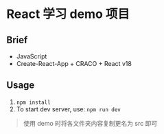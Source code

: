 # React 学习 demo 项目

## Brief

- JavaScript
- Create-React-App + CRACO + React v18

## Usage

1. `npm install`
2. To start dev server, use: `npm run dev`

> 使用 demo 时将各文件夹内容复制更名为 src 即可
